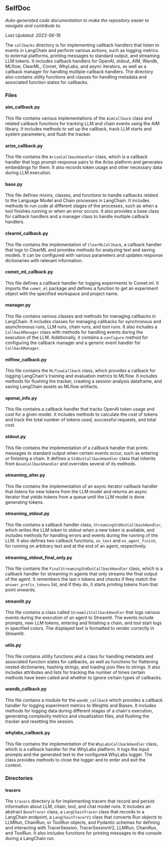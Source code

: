 <!--- START SELFDOC --->
## SelfDoc
_Auto-generated code documentation to make the repository easier to navigate and contribute to._

_Last Updated: 2023-06-18_

The `callbacks` directory is for implementing callback handlers that listen to events in LangChain and perform various actions, such as logging metrics to external platforms, printing messages to standard output, and streaming LLM tokens. It includes callback handlers for OpenAI, stdout, AIM, Wandb, MLflow, ClearML, Comet, WhyLabs, and async iterators, as well as a callback manager for handling multiple callback handlers. The directory also contains utility functions and classes for handling metadata and associated function states for callbacks.

### Files
#### aim_callback.py
This file contains various implementations of the `AimCallback` class and related callback functions for tracking LLM and chain events using the AIM library. It includes methods to set up the callback, track LLM starts and system parameters, and flush the tracker.

#### arize_callback.py
This file contains the `ArizeCallbackHandler` class, which is a callback handler that logs prompt-response pairs to the Arize platform and generates embeddings for them. It also records token usage and other necessary data during LLM execution.

#### base.py
This file defines mixins, classes, and functions to handle callbacks related to the Language Model and Chain processes in LangChain. It includes methods to run code at different stages of the processes, such as when a tool finishes running or when an error occurs. It also provides a base class for callback handlers and a manager class to handle multiple callback handlers.

#### clearml_callback.py
This file contains the implementation of `ClearMLCallback`, a callback handler that logs to ClearML and provides methods for analyzing text and saving models. It can be configured with various parameters and updates response dictionaries with relevant information.

#### comet_ml_callback.py
This file defines a callback handler for logging experiments to Comet.ml. It imports the `comet_ml` package and defines a function to get an experiment object with the specified workspace and project name.

#### manager.py
This file contains various classes and methods for managing callbacks in LangChain. It includes classes for managing callbacks for synchronous and asynchronous runs, LLM runs, chain runs, and tool runs. It also includes a `CallbackManager` class with methods for handling events during the execution of the LLM. Additionally, it contains a `configure` method for configuring the callback manager and a generic event handler for `CallbackManager`.

#### mlflow_callback.py
This file contains the `MLflowCallback` class, which provides a callback for logging LangChain's training and evaluation metrics to MLflow. It includes methods for flushing the tracker, creating a session analysis dataframe, and saving LangChain assets as MLflow artifacts.

#### openai_info.py
This file contains a callback handler that tracks OpenAI token usage and cost for a given model. It includes methods to calculate the cost of tokens and track the total number of tokens used, successful requests, and total cost.

#### stdout.py
This file contains the implementation of a callback handler that prints messages to standard output when certain events occur, such as entering or finishing a chain. It defines a `StdOutCallbackHandler` class that inherits from `BaseCallbackHandler` and overrides several of its methods.

#### streaming_aiter.py
This file contains the implementation of an async iterator callback handler that listens for new tokens from the LLM model and returns an async iterator that yields tokens from a queue until the LLM model is done generating tokens.

#### streaming_stdout.py
This file contains a callback handler class, `StreamingStdOutCallbackHandler`, which writes the LLM token to stdout when a new token is available, and includes methods for handling errors and events during the running of the LLM. It also defines two callback functions, `on_text` and `on_agent_finish`, for running on arbitrary text and at the end of an agent, respectively.

#### streaming_stdout_final_only.py
This file contains the `FinalStreamingStdOutCallbackHandler` class, which is a callback handler for streaming in agents that only streams the final output of the agent. It remembers the last n tokens and checks if they match the `answer_prefix_tokens` list, and if they do, it starts printing tokens from that point onwards.

#### streamlit.py
This file contains a class called `StreamlitCallbackHandler` that logs various events during the execution of an agent to Streamlit. The events include prompts, new LLM tokens, entering and finishing a chain, and tool start logs in specified colors. The displayed text is formatted to render correctly in Streamlit.

#### utils.py
This file contains utility functions and a class for handling metadata and associated function states for callbacks, as well as functions for flattening nested dictionaries, hashing strings, and loading json files to strings. It also includes attributes and lists for tracking the number of times certain methods have been called and whether to ignore certain types of callbacks.

#### wandb_callback.py
This file contains a module for the `wandb_callback` which provides a callback handler for logging experiment metrics to Weights and Biases. It includes methods for logging data during different stages of a chain's execution, generating complexity metrics and visualization files, and flushing the tracker and resetting the session.

#### whylabs_callback.py
This file contains the implementation of the `WhyLabsCallbackHandler` class, which is a callback handler for the WhyLabs platform. It logs the input prompts and the generated text to the configured WhyLabs logger. The class provides methods to close the logger and to enter and exit the context.

### Directories
#### tracers
The `tracers` directory is for implementing tracers that record and persist information about LLM, chain, tool, and chat model runs. It includes an abstract `BaseTracer` class, a `LangChainTracer` class that records to a LangChain endpoint, a `LangChainTracerV1` class that converts Run objects to LLMRun, ChainRun, or ToolRun objects, and Pydantic schemas for defining and interacting with TracerSession, TracerSessionV2, LLMRun, ChainRun, and ToolRun. It also includes functions for printing messages to the console during a LangChain run.

<!--- END SELFDOC --->